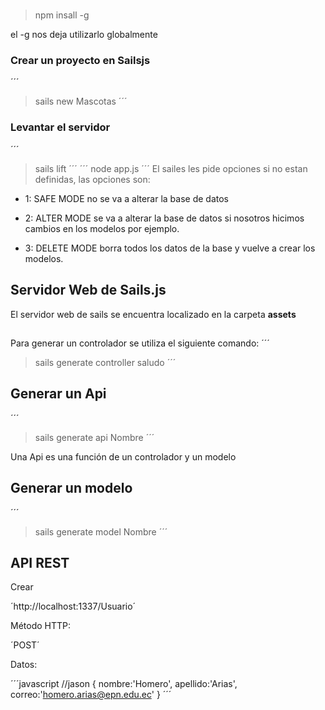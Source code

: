 # 

> npm insall -g 

el -g nos deja utilizarlo globalmente

### Crear un proyecto en Sailsjs

´´´
> sails new Mascotas
´´´

### Levantar el servidor

´´´
>sails lift
´´´
´´´
> node app.js
´´´
El sailes les pide opciones si no estan definidas, las opciones son:

- 1: SAFE MODE no se va a alterar la base de datos

- 2: ALTER MODE se va a alterar la base de datos si nosotros hicimos cambios en los modelos por ejemplo.

- 3: DELETE MODE borra todos los datos de la base y vuelve a crear los modelos.

## Servidor Web de Sails.js

El servidor web de sails se encuentra localizado en la carpeta 
**assets**

## 

Para generar un controlador se utiliza el siguiente comando:
´´´
>sails generate controller saludo
´´´

## Generar un Api

´´´
> sails generate api Nombre
´´´

Una Api es una función de un controlador y un modelo

## Generar un modelo

´´´
> sails generate model Nombre
´´´

## API REST

Crear 

´http://localhost:1337/Usuario´

Método HTTP:

´POST´

Datos:

´´´javascript
//jason
{
    nombre:'Homero',
    apellido:'Arias',
    correo:'homero.arias@epn.edu.ec'
}
´´´

